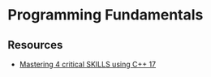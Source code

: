 # Programming Fundamentals

## Resources

- [Mastering 4 critical SKILLS using C++ 17](https://www.udemy.com/share/103Gal3@qLs5Zbg97uv0x98siOpXj3s0enfrZKs-4oojBz80zy824YVeAHPHk0JlCFkQNSS6/)
